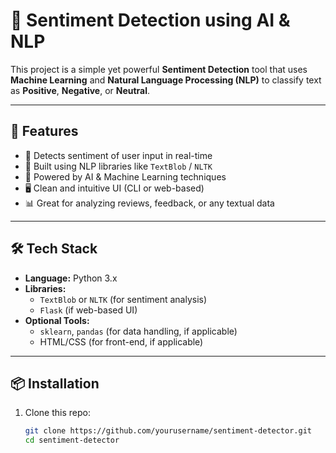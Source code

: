 # 🧠 Sentiment Detection using AI & NLP

This project is a simple yet powerful **Sentiment Detection** tool that uses **Machine Learning** and **Natural Language Processing (NLP)** to classify text as **Positive**, **Negative**, or **Neutral**.

---

## 🚀 Features

- 💬 Detects sentiment of user input in real-time
- 🤖 Built using NLP libraries like `TextBlob` / `NLTK`
- 🧠 Powered by AI & Machine Learning techniques
- 🖥️ Clean and intuitive UI (CLI or web-based)
- 📊 Great for analyzing reviews, feedback, or any textual data

---

## 🛠️ Tech Stack

- **Language:** Python 3.x  
- **Libraries:**  
  - `TextBlob` or `NLTK` (for sentiment analysis)  
  - `Flask` (if web-based UI)  
- **Optional Tools:**  
  - `sklearn`, `pandas` (for data handling, if applicable)  
  - HTML/CSS (for front-end, if applicable)

---

## 📦 Installation

1. Clone this repo:
   ```bash
   git clone https://github.com/yourusername/sentiment-detector.git
   cd sentiment-detector
